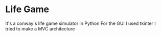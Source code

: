 # Life Game
It's a conway's life game simulator in Python
For the GUI I used tkinter
I tried to make a MVC architecture
